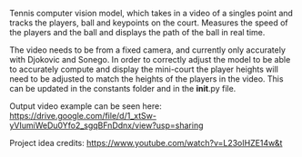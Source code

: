Tennis computer vision model, which takes in a video of a singles point and tracks the players, ball and keypoints on the court. Measures the speed of the players and the ball and displays the path of the ball in real time. 

The video needs to be from a fixed camera, and currently only accurately with Djokovic and Sonego. In order to correctly adjust the model to be able to accurately compute and display the mini-court the player heights will need to be adjusted to match the heights of the players in the video. This can be updated in the constants folder and in the __init__.py file.

Output video example can be seen here: https://drive.google.com/file/d/1_xtSw-yVIumiWeDu0Yfo2_sgqBFnDdnx/view?usp=sharing

Project idea credits: https://www.youtube.com/watch?v=L23oIHZE14w&t
